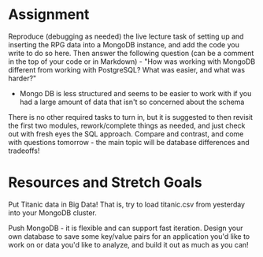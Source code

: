 # Assignment
Reproduce (debugging as needed) the live lecture task of setting up and inserting the RPG data into a MongoDB instance, and add the code you write to do so here. Then answer the following question (can be a comment in the top of your code or in Markdown) - "How was working with MongoDB different from working with PostgreSQL? What was easier, and what was harder?"

- Mongo DB is less structured and seems to be easier to work with if you had a large amount of data that isn't so concerned about the schema

There is no other required tasks to turn in, but it is suggested to then revisit the first two modules, rework/complete things as needed, and just check out with fresh eyes the SQL approach. Compare and contrast, and come with questions tomorrow - the main topic will be database differences and tradeoffs!

# Resources and Stretch Goals
Put Titanic data in Big Data! That is, try to load titanic.csv from yesterday into your MongoDB cluster.

Push MongoDB - it is flexible and can support fast iteration. Design your own database to save some key/value pairs for an application you'd like to work on or data you'd like to analyze, and build it out as much as you can!